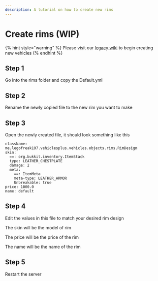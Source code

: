 ```yaml
---
description: A tutorial on how to create new rims
---
```


# Create rims \(WIP\)

{% hint style="warning" %}
Please visit our [legacy wiki](https://github.com/VolmitSoftware/VehiclesPlus/wiki) to begin creating new vehicles
{% endhint %}

## Step 1

Go into the rims folder and copy the Default.yml

## Step 2

Rename the newly copied file to the new rim you want to make

## Step 3

Open the newly created file, it should look something like this

```text
className: me.legofreak107.vehiclesplus.vehicles.objects.rims.RimDesign
skin:
  ==: org.bukkit.inventory.ItemStack
  type: LEATHER_CHESTPLATE
  damage: 2
  meta:
    ==: ItemMeta
    meta-type: LEATHER_ARMOR
    Unbreakable: true
price: 1000.0
name: default
```

## Step 4

Edit the values in this file to match your desired rim design

The skin will be the model of rim

The price will be the price of the rim

The name will be the name of the rim

## Step 5

Restart the server

